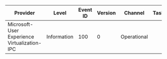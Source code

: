 Provider                                      |  Level        |  Event ID  |  Version  |  Channel      |  Task  |  Opcode  |  Keyword  |  Message
----------------------------------------------|---------------|------------|-----------|---------------|--------|----------|-----------|------------
Microsoft-User Experience Virtualization-IPC  |  Information  |  100       |  0        |  Operational  |        |          |           |  {_String1}